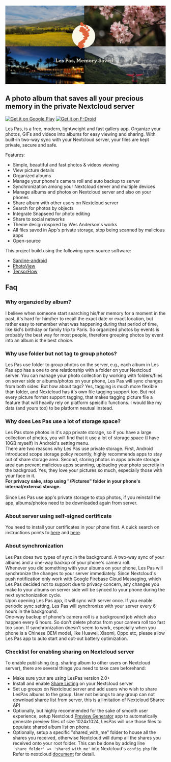 ![Feature graphic](fastlane//metadata/android/en-US/images/featureGraphic.png)

## A photo album that saves all your precious memory in the private Nextcloud server
<a href='https://play.google.com/store/apps/details?id=site.leos.apps.lespas'><img alt='Get it on Google Play' src='https://play.google.com/intl/en_us/badges/static/images/badges/en_badge_web_generic.png' height='50'/></a>
<a href='https://f-droid.org/packages/site.leos.apps.lespas/'><img alt='Get it on F-Droid' src='https://fdroid.gitlab.io/artwork/badge/get-it-on.png' height='50'></a>

Les Pas, is a free, modern, lightweight and fast gallery app. Organize your photos, GIFs and videos into albums for easy viewing and sharing. With built-in two-way sync with your Nextcloud server, your files are kept private, secure and safe.

Features:
- Simple, beautiful and fast photos & videos viewing
- View picture details
- Organized albums
- Manage your phone's camera roll and auto backup to server
- Synchronization among your Nextcloud server and multiple devices
- Manage albums and photos on Nextcloud server and also on your phones
- Share album with other users on Nextcloud server
- Search for photos by objects
- Integrate Snapseed for photo editing
- Share to social networks
- Theme design inspired by Wes Anderson's works
- All files saved in App's private storage, stop being scanned by malicious apps
- Open-source


This project build using the following open source software:
- <a href=https://github.com/thegrizzlylabs/sardine-android>Sardine-android</a>
- <a href=https://github.com/chrisbanes/PhotoView>PhotoView</a>
- <a href=https://www.tensorflow.org>TensorFlow</a>

<a id="faq"></a>
## Faq
### Why organzied by album?
I believe when someone start searching his/her memory for a moment in the past, it's hard for him/her to recall the exact date or exact location, but rather easy to remember what was happening during that period of time, like kid's birthday or family trip to Paris. So organized photos by events is probably the best way for most people, therefore grouping photos by event into an album is the best choice.

### Why use folder but not tag to group photos?
Les Pas use folder to group photos on the server, e.g., each album in Les Pas app has a one to one relationship with a folder on your Nextcloud server. You can manage your photo collection by working with folders/files on server side or albums/photos on your phone, Les Pas will sync changes from both sides. But how about tags? Yes, tagging is much more flexible than folder, and Nextcloud has it's own file tagging support too. But not every picture format support tagging, that makes tagging picture file a feature that will heavily rely on platform speicific functions. I would like my data (and yours too) to be platform neutual instead.

### Why does Les Pas use a lot of storage space?
Les Pas store photos in it's app private storage, so if you have a large collection of photos, you will find that it use a lot of storage space (I have 10GB myself) in Android's setting menu.<br> 
There are two reasons why Les Pas use private storage. First, Android introduced scope storage policy recently, highly recommends apps to stay out of share storage area. Second, storing photos in apps private storage area can prevent malicious apps scanning, uploading your photo secretly in the backgroud. Yes, they love your pictures so much, especially those with your face in it.<br>
**For privacy sake, stop using "/Pictures" folder in your phone's internal/external storage.**<br><br>
Since Les Pas use app's private storage to stop photos, if you reinstall the app, albums/photos need to be downloaded again from server.

### About server using self-signed certificate
You need to install your certificates in your phone first. A quick search on instructions points to <a href=https://aboutssl.org/how-to-create-and-import-self-signed-certificate-to-android-device/>here</a> and <a href=https://proxyman.io/blog/2020/09/Install-And-Trust-Self-Signed-Certificate-On-Android-11.html>here</a>.

### About synchronization
Les Pas does two types of sync in the background. A two-way sync of your albums and a one-way backup of your phone's camera roll.<br>
Whenever you did something with your albums on your phone, Les Pas will synchronize the changes to your server immediately. Since Nextcloud's push notification only work with Google Firebase Cloud Messaging, which Les Pas decided not to support due to privacy concern, any changes you make to your albums on server side will be synced to your phone during the next synchonization cycle.<br>
Upon opening Les Pas app, it will sync with server once. If you enable periodic sync setting, Les Pas will synchronize with your server every 6 hours in the background.<br>
One-way backup of phone's camera roll is a background job which also happen every 6 hours. So don't delete photos from your camera roll too fast too soon.
If synchronization doesn't seem to work, especially when you phone is a Chinese OEM model, like Huawei, Xiaomi, Oppo etc, please allow Les Pas app to auto start and opt-out battery optimization.
 
### Checklist for enabling sharing on Nextcloud server
To enable publishing (e.g. sharing album to other users on Nextcloud server), there are several things you need to take care beforehand:
- Make sure your are using LesPas version 2.0+
- Install and enable [Share Listing](https://apps.nextcloud.com/apps/sharelisting) on your Nextcloud server
- Set up groups on Nextcloud server and add users who wish to share LesPas albums to the group. User not belongs to any group can not download sharee list from server, this is a limitation of Nextcloud Sharee API
- Optionally, but highly recommended for the sake of smooth user experience, setup Nextcloud [Preview Generator](https://apps.nextcloud.com/apps/previewgenerator) app to automatically generate preview files of size 1024x1024, LesPas will use those files to populate shared album list on phone.
- Optionally, setup a specific "shared_with_me" folder to house all the shares you received, otherwise Nextcloud will dump all the shares you received onto your root folder. This can be done by adding line `'share_folder' => 'shared_with_me'` into Nextcloud's `config.php` file. Refer to nextcloud [document](https://docs.nextcloud.com/server/latest/admin_manual/configuration_server/config_sample_php_parameters.html) for detail.
